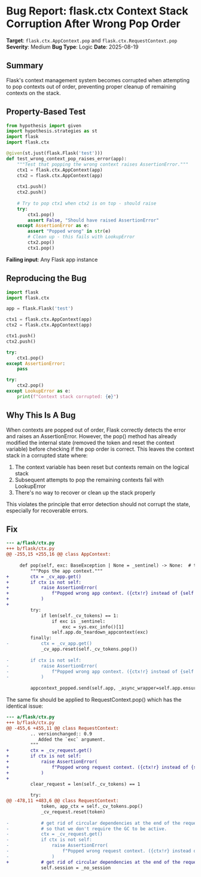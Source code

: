 # Bug Report: flask.ctx Context Stack Corruption After Wrong Pop Order

**Target**: `flask.ctx.AppContext.pop` and `flask.ctx.RequestContext.pop`
**Severity**: Medium
**Bug Type**: Logic
**Date**: 2025-08-19

## Summary

Flask's context management system becomes corrupted when attempting to pop contexts out of order, preventing proper cleanup of remaining contexts on the stack.

## Property-Based Test

```python
from hypothesis import given
import hypothesis.strategies as st
import flask
import flask.ctx

@given(st.just(flask.Flask('test')))
def test_wrong_context_pop_raises_error(app):
    """Test that popping the wrong context raises AssertionError."""
    ctx1 = flask.ctx.AppContext(app)
    ctx2 = flask.ctx.AppContext(app)
    
    ctx1.push()
    ctx2.push()
    
    # Try to pop ctx1 when ctx2 is on top - should raise
    try:
        ctx1.pop()
        assert False, "Should have raised AssertionError"
    except AssertionError as e:
        assert "Popped wrong" in str(e)
        # Clean up - this fails with LookupError
        ctx2.pop()
        ctx1.pop()
```

**Failing input**: Any Flask app instance

## Reproducing the Bug

```python
import flask
import flask.ctx

app = flask.Flask('test')

ctx1 = flask.ctx.AppContext(app)
ctx2 = flask.ctx.AppContext(app)

ctx1.push()
ctx2.push()

try:
    ctx1.pop()
except AssertionError:
    pass

try:
    ctx2.pop()
except LookupError as e:
    print(f"Context stack corrupted: {e}")
```

## Why This Is A Bug

When contexts are popped out of order, Flask correctly detects the error and raises an AssertionError. However, the pop() method has already modified the internal state (removed the token and reset the context variable) before checking if the pop order is correct. This leaves the context stack in a corrupted state where:

1. The context variable has been reset but contexts remain on the logical stack
2. Subsequent attempts to pop the remaining contexts fail with LookupError
3. There's no way to recover or clean up the stack properly

This violates the principle that error detection should not corrupt the state, especially for recoverable errors.

## Fix

```diff
--- a/flask/ctx.py
+++ b/flask/ctx.py
@@ -255,15 +255,16 @@ class AppContext:
 
     def pop(self, exc: BaseException | None = _sentinel) -> None:  # type: ignore
         """Pops the app context."""
+        ctx = _cv_app.get()
+        if ctx is not self:
+            raise AssertionError(
+                f"Popped wrong app context. ({ctx!r} instead of {self!r})"
+            )
+            
         try:
             if len(self._cv_tokens) == 1:
                 if exc is _sentinel:
                     exc = sys.exc_info()[1]
                 self.app.do_teardown_appcontext(exc)
         finally:
-            ctx = _cv_app.get()
             _cv_app.reset(self._cv_tokens.pop())
 
-        if ctx is not self:
-            raise AssertionError(
-                f"Popped wrong app context. ({ctx!r} instead of {self!r})"
-            )
 
         appcontext_popped.send(self.app, _async_wrapper=self.app.ensure_sync)
```

The same fix should be applied to RequestContext.pop() which has the identical issue:

```diff
--- a/flask/ctx.py
+++ b/flask/ctx.py
@@ -455,6 +455,11 @@ class RequestContext:
         .. versionchanged:: 0.9
            Added the `exc` argument.
         """
+        ctx = _cv_request.get()
+        if ctx is not self:
+            raise AssertionError(
+                f"Popped wrong request context. ({ctx!r} instead of {self!r})"
+            )
+        
         clear_request = len(self._cv_tokens) == 1
 
         try:
@@ -478,11 +483,6 @@ class RequestContext:
             token, app_ctx = self._cv_tokens.pop()
             _cv_request.reset(token)
 
-            # get rid of circular dependencies at the end of the request
-            # so that we don't require the GC to be active.
-            ctx = _cv_request.get()
-            if ctx is not self:
-                raise AssertionError(
-                    f"Popped wrong request context. ({ctx!r} instead of {self!r})"
-                )
+            # get rid of circular dependencies at the end of the request
             self.session = _no_session
```
